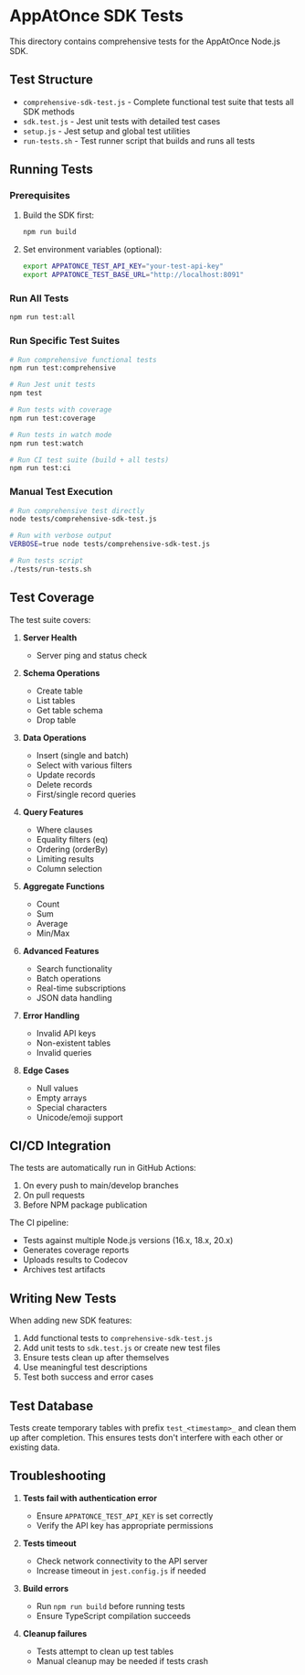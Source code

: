 # AppAtOnce SDK Tests

This directory contains comprehensive tests for the AppAtOnce Node.js SDK.

## Test Structure

- `comprehensive-sdk-test.js` - Complete functional test suite that tests all SDK methods
- `sdk.test.js` - Jest unit tests with detailed test cases
- `setup.js` - Jest setup and global test utilities
- `run-tests.sh` - Test runner script that builds and runs all tests

## Running Tests

### Prerequisites

1. Build the SDK first:
   ```bash
   npm run build
   ```

2. Set environment variables (optional):
   ```bash
   export APPATONCE_TEST_API_KEY="your-test-api-key"
   export APPATONCE_TEST_BASE_URL="http://localhost:8091"
   ```

### Run All Tests

```bash
npm run test:all
```

### Run Specific Test Suites

```bash
# Run comprehensive functional tests
npm run test:comprehensive

# Run Jest unit tests
npm test

# Run tests with coverage
npm run test:coverage

# Run tests in watch mode
npm run test:watch

# Run CI test suite (build + all tests)
npm run test:ci
```

### Manual Test Execution

```bash
# Run comprehensive test directly
node tests/comprehensive-sdk-test.js

# Run with verbose output
VERBOSE=true node tests/comprehensive-sdk-test.js

# Run tests script
./tests/run-tests.sh
```

## Test Coverage

The test suite covers:

1. **Server Health**
   - Server ping and status check

2. **Schema Operations**
   - Create table
   - List tables
   - Get table schema
   - Drop table

3. **Data Operations**
   - Insert (single and batch)
   - Select with various filters
   - Update records
   - Delete records
   - First/single record queries

4. **Query Features**
   - Where clauses
   - Equality filters (eq)
   - Ordering (orderBy)
   - Limiting results
   - Column selection

5. **Aggregate Functions**
   - Count
   - Sum
   - Average
   - Min/Max

6. **Advanced Features**
   - Search functionality
   - Batch operations
   - Real-time subscriptions
   - JSON data handling

7. **Error Handling**
   - Invalid API keys
   - Non-existent tables
   - Invalid queries

8. **Edge Cases**
   - Null values
   - Empty arrays
   - Special characters
   - Unicode/emoji support

## CI/CD Integration

The tests are automatically run in GitHub Actions:

1. On every push to main/develop branches
2. On pull requests
3. Before NPM package publication

The CI pipeline:
- Tests against multiple Node.js versions (16.x, 18.x, 20.x)
- Generates coverage reports
- Uploads results to Codecov
- Archives test artifacts

## Writing New Tests

When adding new SDK features:

1. Add functional tests to `comprehensive-sdk-test.js`
2. Add unit tests to `sdk.test.js` or create new test files
3. Ensure tests clean up after themselves
4. Use meaningful test descriptions
5. Test both success and error cases

## Test Database

Tests create temporary tables with prefix `test_<timestamp>_` and clean them up after completion. This ensures tests don't interfere with each other or existing data.

## Troubleshooting

1. **Tests fail with authentication error**
   - Ensure `APPATONCE_TEST_API_KEY` is set correctly
   - Verify the API key has appropriate permissions

2. **Tests timeout**
   - Check network connectivity to the API server
   - Increase timeout in `jest.config.js` if needed

3. **Build errors**
   - Run `npm run build` before running tests
   - Ensure TypeScript compilation succeeds

4. **Cleanup failures**
   - Tests attempt to clean up test tables
   - Manual cleanup may be needed if tests crash